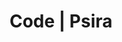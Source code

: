 ---
title: "Code | Psira"
description: "Coding projects by Psira (Sira Pornsiriprasert)"
layout: "code"
params:
  projects:
    enable: true
    # title: "Custom Name"
    items:
      - title: Ellip
        status: active
        content: A pure-Rust implementation of elliptic integrals. Applications of the elliptic integrals include computing the lengths of plane curves, magnetism, astrophysics, and string theory.
        image: /images/code/ellip-logo.svg
        featured:
          name: Docs
          link: https://docs.rs/ellip/latest/ellip/
        badges:
          - "Mathematics"
          - "Elliptic Integrals"
          - "Rust"
        links:
          - icon: fab fa-github
            url: https://github.com/p-sira/ellip
          - icon: fab fa-rust
            url: https://crates.io/crates/ellip

      - title: Magba
        status: active
        content: Magba is a performant analytical magnetic computation library for Rust.
        image: /images/code/magba-logo.svg
        featured:
          name: Docs
          link: https://docs.rs/magba/
        badges:
          - "Magnetism"
          - "Simulation"
          - "Analytical"
          - "Physics"
          - "Rust"
        links:
          - icon: fab fa-github
            url: https://github.com/p-sira/magba/
          - icon: fab fa-rust
            url: https://crates.io/crates/magba/

      - title: PyMagba
        status: active
        content: PyMagba is a performant Python library for analytical magnetic computation powered by Rust. It is still in the infancy stage but all the calculations should be correct. Stay tuned for PyMagba 0.2.0!
        image: /images/code/pymagba-logo-fit.svg
        # featured:
        #   name: Docs
        #   link: https://p-sira.github.io/pymagba/
        badges:
          - "Magnetism"
          - "Simulation"
          - "Analytical"
          - "Physics"
          - "Python"
        links:
          - icon: fab fa-github
            url: https://github.com/p-sira/pymagba/
          - icon: fab fa-python
            url: https://pypi.org/project/pymagba/

      - title: DeepLabCut2Yolo
        status: maintained
        content: Deeplabcut2yolo automatically converts DeepLabCut (DLC) labels to the YOLO format, while providing customizability for more advanced users, so you can spend your energy on what matters!
        image: /images/code/d2y.jpg
        featured:
          name: Docs
          link: https://p-sira.github.io/deeplabcut2yolo/
        badges:
          - "AI"
          - "DeepLabCut"
          - "YOLO"
          - "Pose Estimation"
          - "Python"
        links:
          - icon: fab fa-github
            url: https://github.com/p-sira/deeplabcut2yolo/
          - icon: fab fa-python
            url: https://pypi.org/project/deeplabcut2yolo/

      - title: Hycrypt
        status: maintained
        content: Hycrypt is a stateless-overwrite hybrid cryptosystem for secure communication and storage systems where only the recipient can decrypt the data — yet the data can be updated without the password.
        image: /images/code/hycrypt.svg
        featured:
          name: Docs
          link: https://p-sira.github.io/hycrypt/
        badges:
          - "Cryptography"
          - "Hybrid Cryptosystem"
          - "Python"
        links:
          - icon: fab fa-github
            url: https://github.com/p-sira/hycrypt/
          - icon: fab fa-python
            url: https://pypi.org/project/hycrypt/

      - title: LINE for Linux
        status: maintained
        content: LINE is widely used communication application. However, it is not officially supported on Linux. This project provides installation instructions and troubleshooting guides, enabling near-native experience on Linux. 
        image: /images/code/winehq_logo_glass.png
        featured:
          name: AppDB
          link: https://appdb.winehq.org/objectManager.php?sClass=version&iId=42184
        badges:
          - "Wine"
          - "Emulation"
          - "Linux"
        links:
          - icon: fas fa-wine-glass
            url: https://appdb.winehq.org/objectManager.php?sClass=application&iId=13986
          - icon: fab fa-line
            url: https://line.me/

      - title: num-lazy
        status: maintained
        content: num-lazy helps you write numbers for generic-typed functions, reduce typing, and improve readability!
        image: /images/code/num-lazy.png
        featured:
          name: Docs
          link: https://docs.rs/num-lazy/
        badges:
          - "Numerics"
          - "Macro"
          - "Rust"
        links:
          - icon: fab fa-github
            url: https://github.com/p-sira/num-lazy/
          - icon: fab fa-rust
            url: https://crates.io/crates/num-lazy/
---